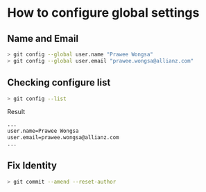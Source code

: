 # How to configure global settings

## Name and Email

```bash
> git config --global user.name "Prawee Wongsa"
> git config --global user.email "prawee.wongsa@allianz.com"
```

## Checking configure list

```bash
> git config --list
```

Result
```bash
...
user.name=Prawee Wongsa
user.email=prawee.wongsa@allianz.com
...
```

## Fix Identity

```bash
> git commit --amend --reset-author
```
